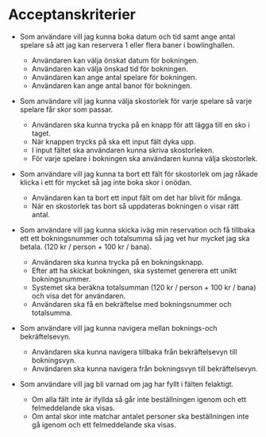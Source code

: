 # Acceptanskriterier

- Som användare vill jag kunna boka datum och tid samt ange antal spelare så att jag kan reservera 1 eller flera baner i bowlinghallen.
  - Användaren kan välja önskat datum för bokningen.
  - Användaren kan välja önskad tid för bokningen.
  - Användaren kan ange antal spelare för bokningen.
  - Användaren kan ange antal banor för bokningen.

- Som användare vill jag kunna välja skostorlek för varje spelare så varje spelare får skor som passar.
  - Användaren ska kunna trycka på en knapp för att lägga till en sko i taget.
  - När knappen trycks på ska ett input fält dyka upp.
  - I input fältet ska användaren kunna skriva skostorleken.
  - För varje spelare i bokningen ska användaren kunna välja skostorlek.

- Som användare vill jag kunna ta bort ett fält för skostorlek om jag råkade klicka i ett för mycket så jag inte boka skor i onödan.
  - Användaren kan ta bort ett input fält om det har blivit för många.
  - När en skostorlek tas bort så uppdateras bokningen o visar rätt antal.

- Som användare vill jag kunna skicka iväg min reservation och få tillbaka ett ett bokningsnummer och totalsumma så jag vet hur mycket jag ska betala. (120 kr / person + 100 kr / bana).
  - Användaren ska kunna trycka på en bokningsknapp.
  - Efter att ha skickat bokningen, ska systemet generera ett unikt bokningsnummer.
  - Systemet ska beräkna totalsumman (120 kr / person + 100 kr / bana) och visa det för användaren.
  - Användaren ska få en bekräftelse med bokningsnummer och totalsumma.

- Som användare vill jag kunna navigera mellan boknings-och bekräftelsevyn.
  - Användaren ska kunna navigera tillbaka från bekräftelsevyn till bokningsvyn.
  - Användaren ska kunna navigera från bokningsvyn till bekräftelsevyn.

- Som användare vill jag bli varnad om jag har fyllt i fälten felaktigt.
  - Om alla fält inte är ifyllda så går inte beställningen igenom och ett felmeddelande ska visas.
  - Om antal skor inte matchar antalet personer ska beställningen inte gå igenom och ett felmeddelande ska visas.
